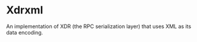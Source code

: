 # Xdrxml
An implementation of XDR (the RPC serialization layer) that uses XML as its data encoding.  
